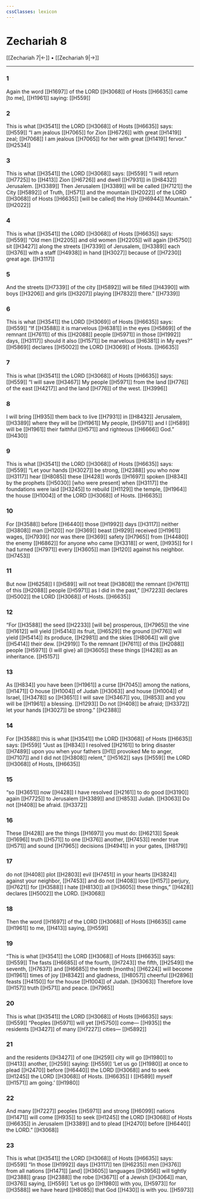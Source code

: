 ```yaml
---
cssClasses: lexicon
---
```


# Zechariah 8

[[Zechariah 7|←]] • [[Zechariah 9|→]]

---

### 1
Again the word [[H1697]] of the LORD [[H3068]] of Hosts [[H6635]] came [to me], [[H1961]] saying: [[H559]]

### 2
This is what [[H3541]] the LORD [[H3068]] of Hosts [[H6635]] says: [[H559]] “I am jealous [[H7065]] for Zion [[H6726]] with great [[H1419]] zeal; [[H7068]] I am jealous [[H7065]] for her  with great [[H1419]] fervor.” [[H2534]]

### 3
This is what [[H3541]] the LORD [[H3068]] says: [[H559]] “I will return [[H7725]] to [[H413]] Zion [[H6726]] and dwell [[H7931]] in [[H8432]] Jerusalem. [[H3389]] Then Jerusalem [[H3389]] will be called [[H7121]] the City [[H5892]] of Truth, [[H571]] and the mountain [[H2022]] of the LORD [[H3068]] of Hosts [[H6635]] [will be called] the Holy [[H6944]] Mountain.” [[H2022]]

### 4
This is what [[H3541]] the LORD [[H3068]] of Hosts [[H6635]] says: [[H559]] “Old men [[H2205]] and old women [[H2205]] will again [[H5750]] sit [[H3427]] along the streets [[H7339]] of Jerusalem, [[H3389]] each [[H376]] with a staff [[H4938]] in hand [[H3027]] because of [[H7230]] great age. [[H3117]]

### 5
And the streets [[H7339]] of the city [[H5892]] will be filled [[H4390]] with boys [[H3206]] and girls [[H3207]] playing [[H7832]] there.” [[H7339]]

### 6
This is what [[H3541]] the LORD [[H3069]] of Hosts [[H6635]] says: [[H559]] “If [[H3588]] it is marvelous [[H6381]] in the eyes [[H5869]] of the remnant [[H7611]] of this [[H2088]] people [[H5971]] in those [[H1992]] days, [[H3117]] should it also [[H1571]] be marvelous [[H6381]] in My eyes?” [[H5869]] declares [[H5002]] the LORD [[H3069]] of Hosts. [[H6635]]

### 7
This is what [[H3541]] the LORD [[H3068]] of Hosts [[H6635]] says: [[H559]] “I will save [[H3467]] My people [[H5971]] from the land [[H776]] of the east [[H4217]] and the land [[H776]] of the west. [[H3996]]

### 8
I will bring [[H935]] them back to live [[H7931]] in [[H8432]] Jerusalem, [[H3389]] where they will be [[H1961]] My  people, [[H5971]] and I [[H589]] will be [[H1961]] their  faithful [[H571]] and righteous [[H6666]] God.” [[H430]]

### 9
This is what [[H3541]] the LORD [[H3068]] of Hosts [[H6635]] says: [[H559]] “Let your hands [[H3027]] be strong, [[H2388]] you who now [[H3117]] hear [[H8085]] these [[H428]] words [[H1697]] spoken [[H834]] by the prophets [[H5030]] [who were present] when [[H3117]] the foundations were laid [[H3245]] to rebuild [[H1129]] the temple, [[H1964]] the house [[H1004]] of the LORD [[H3068]] of Hosts. [[H6635]]

### 10
For [[H3588]] before [[H6440]] those [[H1992]] days [[H3117]] neither [[H3808]] man [[H120]] nor [[H369]] beast [[H929]] received [[H1961]] wages, [[H7939]] nor was there [[H369]] safety [[H7965]] from [[H4480]] the enemy [[H6862]] for anyone who came [[H3318]] or went, [[H935]] for I had turned [[H7971]] every [[H3605]] man [[H120]] against his neighbor. [[H7453]]

### 11
But now [[H6258]] I [[H589]] will not treat [[H3808]] the remnant [[H7611]] of this [[H2088]] people [[H5971]] as I did in the past,” [[H7223]] declares [[H5002]] the LORD [[H3068]] of Hosts. [[H6635]]

### 12
“For [[H3588]] the seed [[H2233]] [will be] prosperous, [[H7965]] the vine [[H1612]] will yield [[H5414]] its fruit, [[H6529]] the ground [[H776]] will yield [[H5414]] its produce, [[H2981]] and the skies [[H8064]] will give [[H5414]] their dew. [[H2919]] To the remnant [[H7611]] of this [[H2088]] people [[H5971]] {I will give} all [[H3605]] these things [[H428]] as an inheritance. [[H5157]]

### 13
As [[H834]] you have been [[H1961]] a curse [[H7045]] among the nations, [[H1471]] O house [[H1004]] of Judah [[H3063]] and house [[H1004]] of Israel, [[H3478]] so [[H3651]] I will save [[H3467]] you, [[H853]] and you will be [[H1961]] a blessing. [[H1293]] Do not [[H408]] be afraid; [[H3372]] let your hands [[H3027]] be strong.” [[H2388]]

### 14
For [[H3588]] this is what [[H3541]] the LORD [[H3068]] of Hosts [[H6635]] says: [[H559]] “Just as [[H834]] I resolved [[H2161]] to bring disaster [[H7489]] upon you  when your fathers [[H1]] provoked Me to anger, [[H7107]] and I did not [[H3808]] relent,” [[H5162]] says [[H559]] the LORD [[H3068]] of Hosts, [[H6635]]

### 15
“so [[H3651]] now [[H428]] I have resolved [[H2161]] to do good [[H3190]] again [[H7725]] to Jerusalem [[H3389]] and [[H853]] Judah. [[H3063]] Do not [[H408]] be afraid. [[H3372]]

### 16
These [[H428]] are the things [[H1697]] you must do: [[H6213]] Speak [[H1696]] truth [[H571]] to one [[H376]] another, [[H7453]] render true [[H571]] and sound [[H7965]] decisions [[H4941]] in your gates, [[H8179]]

### 17
do not [[H408]] plot [[H2803]] evil [[H7451]] in your hearts [[H3824]] against your neighbor, [[H7453]] and do not [[H408]] love [[H157]] perjury, [[H7621]] for [[H3588]] I hate [[H8130]] all [[H3605]] these things,” [[H428]] declares [[H5002]] the LORD. [[H3068]]

### 18
Then the word [[H1697]] of the LORD [[H3068]] of Hosts [[H6635]] came [[H1961]] to me, [[H413]] saying, [[H559]]

### 19
“This is what [[H3541]] the LORD [[H3068]] of Hosts [[H6635]] says: [[H559]] The fasts [[H6685]] of the fourth, [[H7243]] the fifth, [[H2549]] the seventh, [[H7637]] and [[H6685]] the tenth [months] [[H6224]] will become [[H1961]] times of joy [[H8342]] and gladness, [[H8057]] cheerful [[H2896]] feasts [[H4150]] for the house [[H1004]] of Judah. [[H3063]] Therefore love [[H157]] truth [[H571]] and peace. [[H7965]]

### 20
This is what [[H3541]] the LORD [[H3068]] of Hosts [[H6635]] says: [[H559]] “Peoples [[H5971]] will yet [[H5750]] come— [[H935]] the residents [[H3427]] of many [[H7227]] cities— [[H5892]]

### 21
and the residents [[H3427]] of one [[H259]] city will go [[H1980]] to [[H413]] another, [[H259]] saying: [[H559]] ‘Let us go [[H1980]] at once to plead [[H2470]] before [[H6440]] the LORD [[H3068]] and to seek [[H1245]] the LORD [[H3068]] of Hosts. [[H6635]] I [[H589]] myself [[H1571]] am going.’ [[H1980]]

### 22
And many [[H7227]] peoples [[H5971]] and strong [[H6099]] nations [[H1471]] will come [[H935]] to seek [[H1245]] the LORD [[H3068]] of Hosts [[H6635]] in Jerusalem [[H3389]] and to plead [[H2470]] before [[H6440]] the LORD.” [[H3068]]

### 23
This is what [[H3541]] the LORD [[H3068]] of Hosts [[H6635]] says: [[H559]] “In those [[H1992]] days [[H3117]] ten [[H6235]] men [[H376]] from all nations [[H1471]] [and] [[H3605]] languages [[H3956]] will tightly [[H2388]] grasp [[H2388]] the robe [[H3671]] of a Jewish [[H3064]] man, [[H376]] saying, [[H559]] ‘Let us go [[H1980]] with you, [[H5973]] for [[H3588]] we have heard [[H8085]] that God [[H430]] is with you. [[H5973]]

